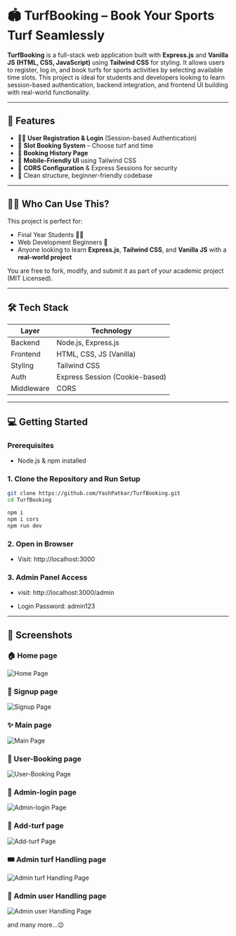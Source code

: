 # 🏟️ TurfBooking – Book Your Sports Turf Seamlessly

**TurfBooking** is a full-stack web application built with **Express.js** and **Vanilla JS (HTML, CSS, JavaScript)** using **Tailwind CSS** for styling. It allows users to register, log in, and book turfs for sports activities by selecting available time slots. This project is ideal for students and developers looking to learn session-based authentication, backend integration, and frontend UI building with real-world functionality.

---

## 🚀 Features

- 🧑‍💻 **User Registration & Login** (Session-based Authentication)
- 📅 **Slot Booking System** – Choose turf and time
- 🧾 **Booking History Page**
- 📱 **Mobile-Friendly UI** using Tailwind CSS
- 🔐 **CORS Configuration** & Express Sessions for security
- 🧠 Clean structure, beginner-friendly codebase

---

## 🧑‍🎓 Who Can Use This?

This project is perfect for:
- Final Year Students 🧑‍🎓
- Web Development Beginners 👶
- Anyone looking to learn **Express.js**, **Tailwind CSS**, and **Vanilla JS** with a **real-world project**

You are free to fork, modify, and submit it as part of your academic project (MIT Licensed).

---

## 🛠️ Tech Stack

| Layer        | Technology       |
|--------------|------------------|
| Backend      | Node.js, Express.js |
| Frontend     | HTML, CSS, JS (Vanilla) |
| Styling      | Tailwind CSS     |
| Auth         | Express Session (Cookie-based) |
| Middleware   | CORS             |

---

## 💻 Getting Started

### Prerequisites

- Node.js & npm installed

### 1. Clone the Repository and Run Setup

```bash
git clone https://github.com/YashPatkar/TurfBooking.git
cd TurfBooking

npm i
npm i cors
npm run dev

```

### 2. Open in Browser

- Visit: http://localhost:3000

### 3. Admin Panel Access

- visit: http://localhost:3000/admin

- Login Password: admin123

---

## 📸 Screenshots

### 🏠 Home page
![Home Page](/assets/screenshots/homepage.png)

### 🔐 Signup page
![Signup Page](/assets/screenshots/signup.png)

### ✨ Main page
![Main Page](/assets/screenshots/mainpage.png)

### 📑 User-Booking page
![User-Booking Page](/assets/screenshots/mybooking.png)

### 🔐 Admin-login page
![Admin-login Page](/assets/screenshots/adminaccess.png)

### 🧾 Add-turf page
![Add-turf Page](/assets/screenshots/addturf.png)

### 🎟️ Admin turf Handling page
![Admin turf Handling Page](/assets/screenshots/adminbooking.png)

### 👥 Admin user Handling page
![Admin user Handling Page](/assets/screenshots/adminusermanagement.png)

and many more...😉
